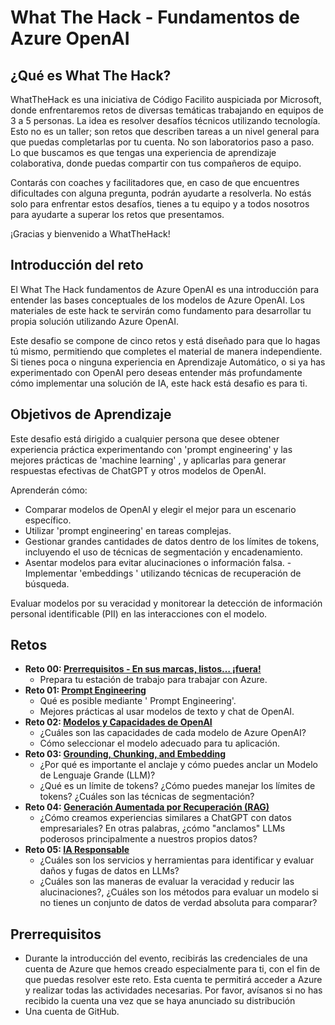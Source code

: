 # What The Hack - Fundamentos de Azure OpenAI

## ¿Qué es What The Hack?

WhatTheHack es una iniciativa de Código Facilito auspiciada por Microsoft, donde enfrentaremos retos de diversas temáticas trabajando en equipos de 3 a 5 personas. La idea es resolver desafíos técnicos utilizando tecnología. Esto no es un taller; son retos que describen tareas a un nivel general para que puedas completarlas por tu cuenta. No son laboratorios paso a paso. Lo que buscamos es que tengas una experiencia de aprendizaje colaborativa, donde puedas compartir con tus compañeros de equipo.

Contarás con coaches y facilitadores que, en caso de que encuentres dificultades con alguna pregunta, podrán ayudarte a resolverla. No estás solo para enfrentar estos desafíos, tienes a tu equipo y a todos nosotros para ayudarte a superar los retos que presentamos.

¡Gracias y bienvenido a WhatTheHack!

## Introducción del reto

El What The Hack fundamentos de Azure OpenAI es una introducción para entender las bases conceptuales de los modelos de Azure OpenAI. Los materiales de este hack te servirán como fundamento para desarrollar tu propia solución utilizando Azure OpenAI.

Este desafio se compone de cinco retos y está diseñado para que lo hagas tú mismo, permitiendo que completes el material de manera independiente. Si tienes poca o ninguna experiencia en Aprendizaje Automático, o si ya has experimentado con OpenAI pero deseas entender más profundamente cómo implementar una solución de IA, este hack está desafio es para ti.

## Objetivos de Aprendizaje

Este desafio está dirigido a cualquier persona que desee obtener experiencia práctica experimentando con 'prompt engineering' y las mejores prácticas de 'machine learning' , y aplicarlas para generar respuestas efectivas de ChatGPT y otros modelos de OpenAI.

Aprenderán cómo:

- Comparar modelos de OpenAI y elegir el mejor para un escenario específico.
- Utilizar 'prompt engineering' en tareas complejas.
- Gestionar grandes cantidades de datos dentro de los límites de tokens, incluyendo el uso de técnicas de segmentación y encadenamiento.
- Asentar modelos para evitar alucinaciones o información falsa.
-Implementar 'embeddings ' utilizando técnicas de recuperación de búsqueda.

Evaluar modelos por su veracidad y monitorear la detección de información personal identificable (PII) en las interacciones con el modelo.

## Retos

- **Reto 00: [Prerrequisitos - En sus marcas, listos… ¡fuera!](Student/Challenge-00.md)**
	 - Prepara tu estación de trabajo para trabajar con Azure.
- **Reto 01: [Prompt Engineering](Student/Challenge-01.md)**
	 - Qué es posible mediante ' Prompt Engineering'.
	 - Mejores prácticas al usar modelos de texto y chat de OpenAI.
- **Reto 02: [Modelos y Capacidades de OpenAI](Student/Challenge-02.md)**
	 - ¿Cuáles son las capacidades de cada modelo de Azure OpenAI?
	 - Cómo seleccionar el modelo adecuado para tu aplicación.
- **Reto 03: [Grounding, Chunking, and Embedding](Student/Challenge-03.md)**
	 - ¿Por qué es importante el anclaje y cómo puedes anclar un Modelo de Lenguaje Grande (LLM)?
	 - ¿Qué es un límite de tokens? ¿Cómo puedes manejar los límites de tokens? ¿Cuáles son las técnicas de segmentación?
- **Reto 04: [Generación Aumentada por Recuperación (RAG)](Student/Challenge-04.md)**
	 - ¿Cómo creamos experiencias similares a ChatGPT con datos empresariales? En otras palabras, ¿cómo "anclamos" LLMs poderosos principalmente a nuestros propios datos?
- **Reto 05: [IA Responsable](Student/Challenge-05.md)**
	 - ¿Cuáles son los servicios y herramientas para identificar y evaluar daños y fugas de datos en LLMs?
	 - ¿Cuáles son las maneras de evaluar la veracidad y reducir las alucinaciones?, ¿Cuáles son los métodos para evaluar un modelo si no tienes un conjunto de datos de verdad absoluta para comparar?

## Prerrequisitos

- Durante la introducción del evento, recibirás las credenciales de una cuenta de Azure que hemos creado especialmente para ti, con el fin de que puedas resolver este reto. Esta cuenta te permitirá acceder a Azure y realizar todas las actividades necesarias. Por favor, avísanos si no has recibido la cuenta una vez que se haya anunciado su distribución
- Una cuenta de GitHub.
